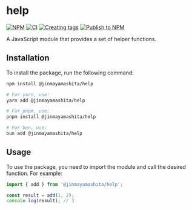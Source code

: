 # help

[![NPM](https://img.shields.io/npm/v/%40jinmayamashita%2Fhelp?logo=npm&labelColor=%23CB0000&color=%23CB0000&cacheSeconds=500)](https://www.npmjs.com/package/@jinmayamashita/help) [![CI](https://github.com/jinmayamashita/help/actions/workflows/ci.yml/badge.svg)](https://github.com/jinmayamashita/help/actions/workflows/ci.yml) [![Creating tags](https://github.com/jinmayamashita/help/actions/workflows/creating-tags.yml/badge.svg)](https://github.com/jinmayamashita/help/actions/workflows/creating-tags.yml) [![Publish to NPM](https://github.com/jinmayamashita/help/actions/workflows/publish-to-npm.yml/badge.svg)](https://github.com/jinmayamashita/help/actions/workflows/publish-to-npm.yml)



A JavaScript module that provides a set of helper functions.

## Installation

To install the package, run the following command:

```bash
npm install @jinmayamashita/help

# For yarn, use:
yarn add @jinmayamashita/help

# For pnpm, use:
pnpm install @jinmayamashita/help

# For bun, use:
bun add @jinmayamashita/help
```

## Usage

To use the package, you need to import the module and call the desired function. For example:

```js
import { add } from '@jinmayamashita/help';

const result = add(1, 2);
console.log(result); // 3
```
